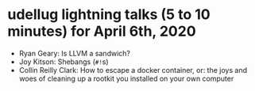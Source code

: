 # udellug lightning talks (5 to 10 minutes) for April 6th, 2020

- Ryan Geary: Is LLVM a sandwich?
- Joy Kitson: Shebangs (`#!`s)
- Collin Reilly Clark: How to escape a docker container, or: the joys and woes of cleaning up a rootkit you installed on your own computer
